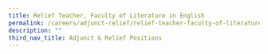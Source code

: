 ```yaml
---
title: Relief Teacher, Faculty of Literature in English
permalink: /careers/adjunct-relief/relief-teacher-faculty-of-literature-in-english/
description: ""
third_nav_title: Adjunct & Relief Positions
---
```

